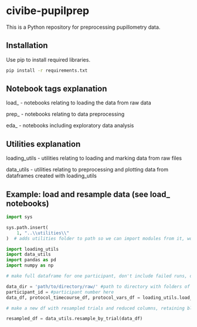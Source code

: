# civibe-pupilprep

This is a Python repository for preprocessing pupillometry data.

## Installation

Use pip to install required libraries.

```bash
pip install -r requirements.txt
```

## Notebook tags explanation

load_ - notebooks relating to loading the data from raw data

prep_ - notebooks relating to data preprocessing

eda_ - notebooks including exploratory data analysis

## Utilities explanation

loading_utils - utilities relating to loading and marking data from raw files

data_utils - utilities relating to preprocessing and plotting data from dataframes created with loading_utils

## Example: load and resample data (see load_ notebooks)

```python
import sys

sys.path.insert(
    1, "..\\utilities\\"
)  # adds utilities folder to path so we can import modules from it, won't be needed after packaging

import loading_utils
import data_utils
import pandas as pd
import numpy as np

# make full dataframe for one participant, don't include failed runs, don't save

data_dir = 'path/to/directory/raw/' #path to directory with folders of structure participant/03_expsession/retinawise/...
participant_id = #participant number here
data_df, protocol_timecourse_df, protocol_vars_df = loading_utils.load_participant_data(participant_id,data_dir,include_failed=False,save=False)

# make a new df with resampled trials and reduced columns, retaining block information

resampled_df = data_utils.resample_by_trial(data_df)


```

